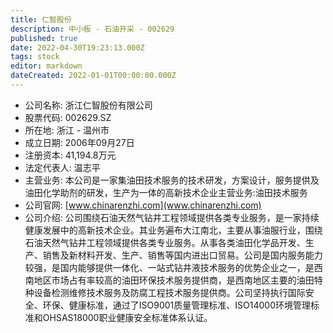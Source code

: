 ```yaml
---
title: 仁智股份
description: 中小板 - 石油开采 - 002629
published: true
date: 2022-04-30T19:23:13.000Z
tags: stock
editor: markdown
dateCreated: 2022-01-01T00:00:00.000Z
---
```


- 公司名称: 浙江仁智股份有限公司
- 股票代码: 002629.SZ
- 所在地: 浙江 - 温州市
- 成立日期: 2006年09月27日
- 注册资本: 41,194.8万元
- 法定代表人: 温志平
- 主营业务: 本公司是一家集油田技术服务的技术研发，方案设计，服务提供及油田化学助剂的研发，生产为一体的高新技术企业主营业务:油田技术服务
- 公司官网: [www.chinarenzhi.com](www.chinarenzhi.com)
- 公司介绍: 公司围绕石油天然气钻井工程领域提供各类专业服务，是一家持续健康发展中的高新技术企业。其业务遍布大江南北，主要从事油服行业，围绕石油天然气钻井工程领域提供各类专业服务。从事各类油田化学品开发、生产、销售及新材料开发、生产、销售等国内进出口贸易。公司是国内服务能力较强，是国内能够提供一体化、一站式钻井液技术服务的优势企业之一，是西南地区市场占有率较高的油田环保技术服务提供商，是西南地区主要的油田特种设备检测维修技术服务及防腐工程技术服务提供商。公司坚持执行国际安全、环保、健康标准，通过了ISO9001质量管理标准、ISO14000环境管理标准和OHSAS18000职业健康安全标准体系认证。


